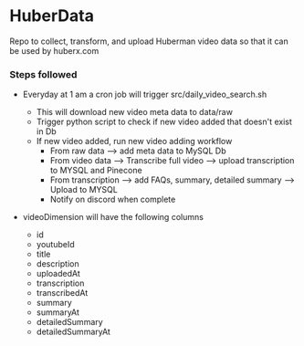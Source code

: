 # HuberData

Repo to collect, transform, and upload Huberman video data so that it can be used by huberx.com

### Steps followed

- Everyday at 1 am a cron job will trigger src/daily_video_search.sh

  - This will download new video meta data to data/raw
  - Trigger python script to check if new video added that doesn't exist in Db
  - If new video added, run new video adding workflow
    - From raw data --> add meta data to MySQL Db
    - From video data --> Transcribe full video --> upload transcription to MYSQL and Pinecone
    - From transcription --> add FAQs, summary, detailed summary --> Upload to MYSQL
    - Notify on discord when complete

- videoDimension will have the following columns
  - id
  - youtubeId
  - title
  - description
  - uploadedAt
  - transcription
  - transcribedAt
  - summary
  - summaryAt
  - detailedSummary
  - detailedSummaryAt
